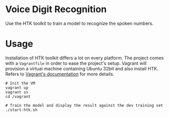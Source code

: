 # Voice Digit Recognition

Use the HTK toolkit to train a model to recognize the spoken numbers.


# Usage

Installation of HTK toolkit differs a lot on every platform. The project comes with a `Vagrantfile` in order to ease the project's setup. Vagrant will provision a virtual machine containing Ubuntu 32bit and also install HTK. Refers to [Vagrant's documentation](https://www.vagrantup.com/) for more details.

```
# Init the VM
vagrant up
vagrant ss
cd /vagrant

# Train the model and display the result against the dev training set
./start-htk.sh
```
